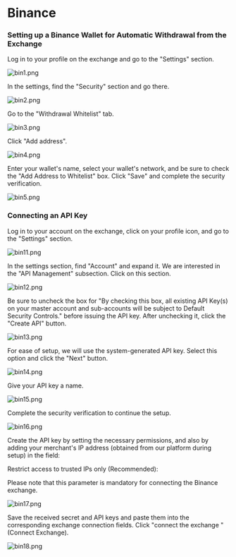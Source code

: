 # Binance

### Setting up a Binance Wallet for Automatic Withdrawal from the Exchange

Log in to your profile on the exchange and go to the "Settings" section.

![bin1.png](../../assets/images/exchanges/binance/bin1.png)

In the settings, find the "Security" section and go there.

![bin2.png](../../assets/images/exchanges/binance/bin2.png)

Go to the "Withdrawal Whitelist" tab.

![bin3.png](../../assets/images/exchanges/binance/bin3.png)

Click "Add address".

![bin4.png](../../assets/images/exchanges/binance/bin4.png)

Enter your wallet's name, select your wallet's network, and be sure to check the "Add Address to Whitelist" box. Click "Save" and complete the security verification.

![bin5.png](../../assets/images/exchanges/binance/bin5.png)

### Connecting an API Key

Log in to your account on the exchange, click on your profile icon, and go to the "Settings" section.

![bin11.png](../../assets/images/exchanges/binance/bin11.png)

In the settings section, find "Account" and expand it. We are interested in the "API Management" subsection. Click on this section.

![bin12.png](../../assets/images/exchanges/binance/bin12.png)

Be sure to uncheck the box for "By checking this box, all existing API Key(s) on your master account and sub-accounts will be subject to Default Security Controls." before issuing the API key. After unchecking it, click the "Create API" button.

![bin13.png](../../assets/images/exchanges/binance/bin13.png)

For ease of setup, we will use the system-generated API key. Select this option and click the "Next" button.

![bin14.png](../../assets/images/exchanges/binance/bin14.png)

Give your API key a name.

![bin15.png](../../assets/images/exchanges/binance/bin15.png)

Complete the security verification to continue the setup.

![bin16.png](../../assets/images/exchanges/binance/bin16.png)

Create the API key by setting the necessary permissions, and also by adding your merchant's IP address (obtained from our platform during setup) in the field:

Restrict access to trusted IPs only (Recommended):

Please note that this parameter is mandatory for connecting the Binance exchange.

![bin17.png](../../assets/images/exchanges/binance/bin17.png)

Save the received secret and API keys and paste them into the corresponding exchange connection fields. Click "connect the exchange
" (Connect Exchange).

![bin18.png](../../assets/images/exchanges/binance/bin18.png)
